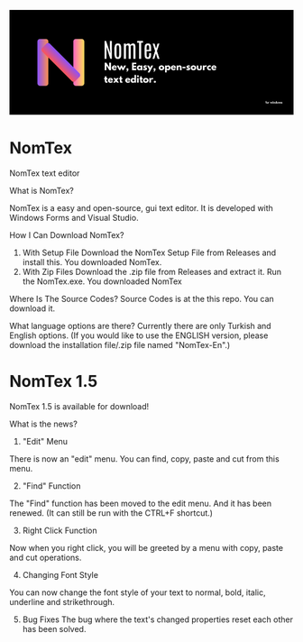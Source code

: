 ![NomTex](./docs/picture-files/NomTex.png)
# NomTex
NomTex text editor

What is NomTex?

NomTex is a easy and open-source, gui text editor. It is developed with Windows Forms and Visual Studio.

How I Can Download NomTex?

1. With Setup File
 Download the NomTex Setup File from Releases
 and install this. You downloaded NomTex.
2. With Zip Files
 Download the .zip file from Releases and extract it.
 Run the NomTex.exe. You downloaded NomTex

Where Is The Source Codes? 
Source Codes is at the this repo. You can download it.

What language options are there?
Currently there are only Turkish and English options. (If you would like to use the ENGLISH version, please download the installation file/.zip file named "NomTex-En".)

# NomTex 1.5

NomTex 1.5 is available for download!

What is the news?

1. "Edit" Menu

 There is now an "edit" menu. You can find, copy, paste and cut from this menu.

2. "Find" Function

 The "Find" function has been moved to the edit menu. And it has been renewed. (It can still be run with the CTRL+F shortcut.)

3. Right Click Function

 Now when you right click, you will be greeted by a menu with copy, paste and cut operations.

4. Changing Font Style

 You can now change the font style of your text to normal, bold, italic, underline and strikethrough.

5. Bug Fixes
 The bug where the text's changed properties reset each other has been solved.



